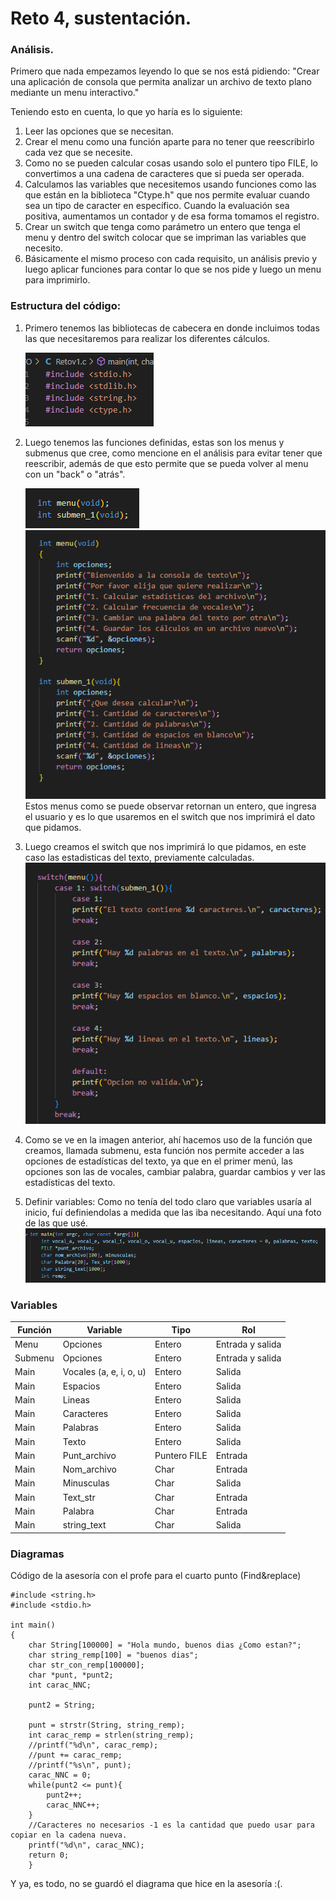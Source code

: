 # Reto 4, sustentación.
### Análisis.
Primero que nada empezamos leyendo lo que se nos está pidiendo:
"Crear una aplicación de consola que permita analizar un archivo de texto plano mediante un menu interactivo." 

Teniendo esto en cuenta, lo que yo haría es lo siguiente: 
1. Leer las opciones que se necesitan.
2. Crear el menu como una función aparte para no tener que reescribirlo cada vez que se necesite.
5. Como no se pueden calcular cosas usando solo el puntero tipo FILE, lo convertimos a una cadena de caracteres que si pueda ser operada.
4. Calculamos las variables que necesitemos usando funciones como las que están en la biblioteca "Ctype.h" que nos permite evaluar cuando sea un tipo de caracter en específico. Cuando la evaluación sea positiva, aumentamos un contador y de esa forma tomamos el registro.
3. Crear un switch que tenga como parámetro un entero que tenga el menu y dentro del switch colocar que se impriman las variables que necesito. 
6. Básicamente el mismo proceso con cada requisito, un análisis previo y luego aplicar funciones para contar lo que se nos pide y luego un menu para imprimirlo.

### Estructura del código:
1. Primero tenemos las bibliotecas de cabecera en donde incluimos todas las que necesitaremos para realizar los diferentes cálculos.

    ![cabecera](/Images/cabecera.png)


2. Luego tenemos las funciones definidas, estas son los menus y submenus que cree, como mencione en el análisis para evitar tener que reescribir, además de que esto permite que se pueda volver al menu con un "back" o "atrás". 

   ![Prototipos](/Images/Prototipos.png)
   ![Def](/Images/Definiciones.png)
Estos menus como se puede observar retornan un entero, que ingresa el usuario y es lo que usaremos en el switch que nos imprimirá el dato que pidamos.

3. Luego creamos el switch que nos imprimirá lo que pidamos, en este caso las estadisticas del texto, previamente calculadas. 
    ![switch](/Images/Switch.png)

4. Como se ve en la imagen anterior, ahí hacemos uso de la función que creamos, llamada submenu, esta función nos permite acceder a las opciones de estadísticas del texto, ya que en el primer menú, las opciones son las de vocales,  cambiar palabra, guardar cambios y ver las estadísticas del texto. 

5. Definir variables: 
Como no tenía del todo claro que variables usaría al inicio, fuí definiendolas a medida que las iba necesitando. Aquí una foto de las que usé.
  ![variables](/Images/Variables.png) 


### Variables
|Función|Variable|Tipo|Rol|
|---|------|----|---|
|Menu|Opciones|Entero| Entrada y salida
|Submenu|Opciones|Entero| Entrada y salida
|Main| Vocales (a, e, i, o, u)| Entero|Salida
Main| Espacios|Entero|Salida
Main| Lineas|Entero|Salida
Main|Caracteres|Entero|Salida 
Main| Palabras|Entero| Salida
Main| Texto|Entero| Salida
Main| Punt_archivo| Puntero FILE| Entrada
Main|Nom_archivo |Char| Entrada
Main|Minusculas|Char| Salida
Main|Text_str|Char| Entrada
Main|Palabra|Char| Entrada
Main| string_text|Char| Salida

### Diagramas
Código de la asesoría con el profe para el cuarto punto (Find&replace)
```
#include <string.h>
#include <stdio.h>

int main()
{
    char String[100000] = "Hola mundo, buenos dias ¿Como estan?";
    char string_remp[100] = "buenos dias";
    char str_con_remp[100000];
    char *punt, *punt2;
    int carac_NNC;
    
    punt2 = String;
    
    punt = strstr(String, string_remp);
    int carac_remp = strlen(string_remp);
    //printf("%d\n", carac_remp);
    //punt += carac_remp;
    //printf("%s\n", punt);
    carac_NNC = 0;
    while(punt2 <= punt){
        punt2++;   
        carac_NNC++;
    }
    //Caracteres no necesarios -1 es la cantidad que puedo usar para copiar en la cadena nueva.
    printf("%d\n", carac_NNC);  
    return 0;
    }
```
Y ya, es todo, no se guardó el diagrama que hice en la asesoría :(.
